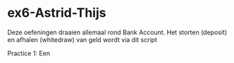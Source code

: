# ex6-Astrid-Thijs

Deze oefeningen draaien allemaal rond Bank Account. Het storten (deposit) en afhalen (whitedraw) van geld wordt via dit script 

Practice 1:
Een 
